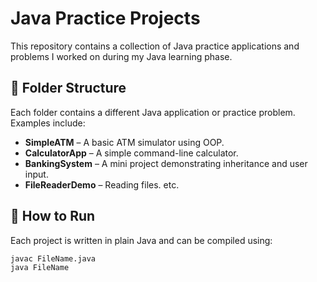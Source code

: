 # Java Practice Projects

This repository contains a collection of Java practice applications and problems I worked on during my Java learning phase.

## 📁 Folder Structure

Each folder contains a different Java application or practice problem. Examples include:

- **SimpleATM** – A basic ATM simulator using OOP.
- **CalculatorApp** – A simple command-line calculator.
- **BankingSystem** – A mini project demonstrating inheritance and user input.
- **FileReaderDemo** – Reading files.
etc.

## 🔧 How to Run

Each project is written in plain Java and can be compiled using:

```bash
javac FileName.java
java FileName
